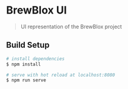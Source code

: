 # BrewBlox UI

> UI representation of the BrewBlox project

## Build Setup

``` bash
# install dependencies
$ npm install

# serve with hot reload at localhost:8080
$ npm run serve
```
